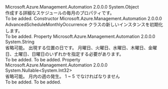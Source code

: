<Type Name="AdvancedScheduleMonthlyOccurrence" FullName="Microsoft.Azure.Management.Automation.Models.AdvancedScheduleMonthlyOccurrence">
  <TypeSignature Language="C#" Value="public class AdvancedScheduleMonthlyOccurrence" />
  <TypeSignature Language="ILAsm" Value=".class public auto ansi beforefieldinit AdvancedScheduleMonthlyOccurrence extends System.Object" />
  <TypeSignature Language="DocId" Value="T:Microsoft.Azure.Management.Automation.Models.AdvancedScheduleMonthlyOccurrence" />
  <TypeSignature Language="VB.NET" Value="Public Class AdvancedScheduleMonthlyOccurrence" />
  <TypeSignature Language="F#" Value="type AdvancedScheduleMonthlyOccurrence = class" />
  <AssemblyInfo>
    <AssemblyName>Microsoft.Azure.Management.Automation</AssemblyName>
    <AssemblyVersion>2.0.0.0</AssemblyVersion>
  </AssemblyInfo>
  <Base>
    <BaseTypeName>System.Object</BaseTypeName>
  </Base>
  <Interfaces />
  <Docs>
    <summary>
            作成する詳細なスケジュールの毎月のプロパティです。
            </summary>
    <remarks>To be added.</remarks>
  </Docs>
  <Members>
    <Member MemberName=".ctor">
      <MemberSignature Language="C#" Value="public AdvancedScheduleMonthlyOccurrence ();" />
      <MemberSignature Language="ILAsm" Value=".method public hidebysig specialname rtspecialname instance void .ctor() cil managed" />
      <MemberSignature Language="DocId" Value="M:Microsoft.Azure.Management.Automation.Models.AdvancedScheduleMonthlyOccurrence.#ctor" />
      <MemberSignature Language="VB.NET" Value="Public Sub New ()" />
      <MemberType>Constructor</MemberType>
      <AssemblyInfo>
        <AssemblyName>Microsoft.Azure.Management.Automation</AssemblyName>
        <AssemblyVersion>2.0.0.0</AssemblyVersion>
      </AssemblyInfo>
      <Parameters />
      <Docs>
        <summary>
            AdvancedScheduleMonthlyOccurrence クラスの新しいインスタンスを初期化します。
            </summary>
        <remarks>To be added.</remarks>
      </Docs>
    </Member>
    <Member MemberName="Day">
      <MemberSignature Language="C#" Value="public string Day { get; set; }" />
      <MemberSignature Language="ILAsm" Value=".property instance string Day" />
      <MemberSignature Language="DocId" Value="P:Microsoft.Azure.Management.Automation.Models.AdvancedScheduleMonthlyOccurrence.Day" />
      <MemberSignature Language="VB.NET" Value="Public Property Day As String" />
      <MemberSignature Language="F#" Value="member this.Day : string with get, set" Usage="Microsoft.Azure.Management.Automation.Models.AdvancedScheduleMonthlyOccurrence.Day" />
      <MemberType>Property</MemberType>
      <AssemblyInfo>
        <AssemblyName>Microsoft.Azure.Management.Automation</AssemblyName>
        <AssemblyVersion>2.0.0.0</AssemblyVersion>
      </AssemblyInfo>
      <ReturnValue>
        <ReturnType>System.String</ReturnType>
      </ReturnValue>
      <Docs>
        <summary>
            省略可能。 出現する位置の日です。 月曜日、火曜日、水曜日、木曜日、金曜日、土曜日、日曜日のいずれかを指定する必要があります。
            </summary>
        <value>To be added.</value>
        <remarks>To be added.</remarks>
      </Docs>
    </Member>
    <Member MemberName="Occurrence">
      <MemberSignature Language="C#" Value="public Nullable&lt;int&gt; Occurrence { get; set; }" />
      <MemberSignature Language="ILAsm" Value=".property instance valuetype System.Nullable`1&lt;int32&gt; Occurrence" />
      <MemberSignature Language="DocId" Value="P:Microsoft.Azure.Management.Automation.Models.AdvancedScheduleMonthlyOccurrence.Occurrence" />
      <MemberSignature Language="VB.NET" Value="Public Property Occurrence As Nullable(Of Integer)" />
      <MemberSignature Language="F#" Value="member this.Occurrence : Nullable&lt;int&gt; with get, set" Usage="Microsoft.Azure.Management.Automation.Models.AdvancedScheduleMonthlyOccurrence.Occurrence" />
      <MemberType>Property</MemberType>
      <AssemblyInfo>
        <AssemblyName>Microsoft.Azure.Management.Automation</AssemblyName>
        <AssemblyVersion>2.0.0.0</AssemblyVersion>
      </AssemblyInfo>
      <ReturnValue>
        <ReturnType>System.Nullable&lt;System.Int32&gt;</ReturnType>
      </ReturnValue>
      <Docs>
        <summary>
            省略可能。 月内の週の発生。 1 ~ 5 でなければなりません
            </summary>
        <value>To be added.</value>
        <remarks>To be added.</remarks>
      </Docs>
    </Member>
  </Members>
</Type>